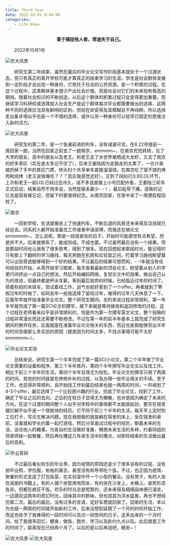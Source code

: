 ```yaml
---
title: Third Year
date: 2022-10-01 8:44:00
categories:
    - Life Know
---
```

<p style="text-indent:2em;text-align:center;font-weight:bold">
善于捕捉他人者，常迷失于自己。
</p> 

<p style="text-indent:2em">
2022年10月1号
</p>

![农大风景](http://fanrencli.cn/fanrencli.cn/IMG_0614.HEIC.JPG.JPG)

<p style="text-indent:2em">
研究生第二年结束，虽然在最后的毕业论文写作阶段基本就处于一个过渡状态，但只有真正的离开学校可能才算真正的结束学习的生涯。学生是社会群体发展到一定阶段才会出现一种身份，它依托于社会的公共资源，是一个积累的过程。在这个过程中，这类群体基本很少产出社会价值，但是社会对它们的未来抱有极高的期待。随着社会知识的不断创造，以后这个群体的积累过程只会变得更加重要。而继续学习科研抑或选择投入社会生产是这个群体每次毕业都需要做出的选择，这两种不同的选择应当具有鲜明的区别，但现在却变得及其模糊且不再纯粹。所以选择走出象牙塔似乎也是一个不错的选择，或许以另一种身份可以给早已固定的思维注入新的活力。
</p> 
 
![农大风景](http://fanrencli.cn/fanrencli.cn/IMG_0611.HEIC.JPG)

<p style="text-indent:2em">
研究生的第二年，是一个急速前进的列车，没有减速可言。在6.22号提前一周回家一趟，当然在回家之前去了一趟南京，emmmm~，在南京兜兜转转，见了大学的朋友，高中的朋友以及老王。和老王去了水世界被晒成大龙虾，又去了南京的好多景区（实在是太多记不住了），后来王姜陆因为走路走的太累了，一合计直接扔掉了手中的景区门票，转头扫个共享单车直接溜溜球。在南京吃了很不错的烤肉和烧烤（老王说很难吃？？？其实我感觉还好）。又到了阔别已久的LOL环节，上次和老王一起LOL已经过去许久，话不多说直接上小号匹配炸鱼，王姜陆三轮车正式启动，结果自然不用多说，当然是输多赢少- -！，最后耻辱下播。游离的记忆总是容易被忘记，但留下的更值得纪念。从南京回家，在家中呆了一周便启程回校了。
</p>
 
![南京](http://fanrencli.cn/fanrencli.cn/IMG_0629.JPG)

<p style="text-indent:2em">
一回到学校，生活就像坐上了快速列车，不断后退的风景还未来得及注目就已经远去。同系的人都开始准备找工作或者申请读博，而我还在搞论文emmmmm~，怎么说呢，那是一段很紧张的日子，开始时可能感觉有点希望，但是并不大。后来就佛系了，能成则成，不成也罢。不过虽然最后没有一个结果，但是那段时间也让我有了很多思考，得到了很多。现在回想起来那段时光，能记得的只有那上下翻转的学习曲线，每天奔跑在机房和实验室之间，盯着学习曲线盼望着可以出现奇迹能够得到一个好的结果。不过最后的结果可想而知，- -!本就没有任何经验的开始，从零开始学习框架，每天查看最新的顶会论文，盼望着从别人的字里行间挤出一点自己的想法，然后开始编码网络，复现论文中的效果，做出自己认为的改进，但最终都是杯水车薪。等到最后放弃的时候，已经临近过年的时间了。搭着秋招的末班车，尝试着找工作，运气也挺好拿到了一个offer。再者就到了寒假过年的时候了，如同去年一般我选择了留校过年，难得的过年几天休息了一下，后面早早就开始准备毕业论文。整个研究生期间，总的来说过程非常顺利，第一年半年就完成了第一篇SCI论文的撰写，接下来就是等待接收和返回修改的过程，这个过程在老师看来似乎是非常顺利的，但是作为第一次撰写英文论文，整个投稿的过程非常漫长而且还需要不断修改。不过在第一年的前半年基本上就完成了研究生期间的额外任务，后面就是在准备毕业论文相关的东西，而这也是我能够空出半年的时间去做那么多实验的原因（就是因为时间太多，不找点事情可能不太好emmmmm~）。
</p> 

![毕业论文实验](http://fanrencli.cn/fanrencli.cn/IMG_0596.JPG)
<p style="text-indent:2em">
总结来说，研究生第一个半年完成了第一篇SCI小论文，第二个半年做了毕业论文需要的设备和程序，第三个半年炼丹，第四个半年撰写毕业论文以及找工作。相比于前三个半年的生活，第四个半年显得尤为轻松，毕业论文的撰写只用了两周的时间，其他的时间就是在修修补补的过程，以及办理一些毕业相关的手续。至于工作，也显得非常顺利，自开始找工作到最后结束也就一两周的时间，一共收到了4-5个offer，最后选择了一个比较感兴趣的行业。完成了毕业论文，找到了工作，确定了毕业之后的去向，之后的在校日子显得尤为懒散，也许是因为确定了未来的方向，在这个过渡的期间整个人似乎对学校中的事情都不太能提起劲，整天在宿舍摆烂躺平似乎是一个很愉快的经历。它不同于前三个半年的生活，每天早上定时到工位打卡，写论文解决问题。现在我想做的就是躺在宿舍的床上，坐在宿舍的桌前，没事就和学长约着一起打游戏，然后分享面试过程中的经历，聊着未来的生活，谈论他人的趣事。为各自的生活做好准备，畅想未来生活的多样，约着同组的师弟师妹一起聚餐，然后再吐槽这几年来生活中的槽点，对即将结束的生活做出最后的告别。
</p> 

![毕业答辩](http://fanrencli.cn/fanrencli.cn/IMG_0664.JPG)
<p style="text-indent:2em">
不过最后看似欢乐的毕业季，因为疫情的原因还是少了很多该有的过程，没有拍毕业照，学位服，匆匆的离去，甚至没有和导师吃个饭。不过，也正因为疫情，聚餐的形式变成了打包饭菜，在实验室中开一个小型的餐会。没有凳子，有的人坐在成册的书籍上，有的人铺个坐垫席地而坐，有的坐在沙发上，水桶上。姿势形态各异，但都在疯狂干饭。欢乐的时光总是短暂的，还未来得及细细品味便已溜走，一边感叹这两年的奇幻时光，回味其中的韵味，但也视其为洪水猛兽，再也不想经历第二次。最后的最后，没有过多的言语，定好车票就回家了。回家的生活，本以为也就一两周的时间就开始新的工作，后来没想到延期了一个月的时间开始工作，而这也给予了我难得的一段时间可以去过一段悠闲的日子。这多出来的一个月时间，给了我很多回忆，健身，做饭，跑步，学习以及赴约九点以后。此后就是工作的时间了，距离现在已经两个月了，以后的是以后再说吧，晚安~！
</p>

![农大风景](http://fanrencli.cn/fanrencli.cn/IMG_0615.HEIC.JPG)
![农大风景](http://fanrencli.cn/fanrencli.cn/IMG_0608.JPG.JPG)


